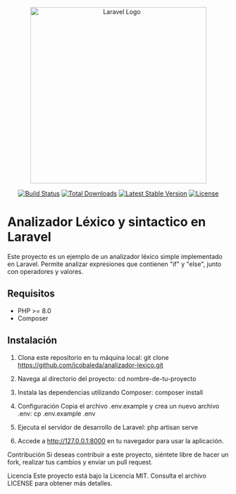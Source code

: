 <p align="center"><a href="https://laravel.com" target="_blank"><img src="https://raw.githubusercontent.com/laravel/art/master/logo-lockup/5%20SVG/2%20CMYK/1%20Full%20Color/laravel-logolockup-cmyk-red.svg" width="400" alt="Laravel Logo"></a></p>

<p align="center">
<a href="https://github.com/laravel/framework/actions"><img src="https://github.com/laravel/framework/workflows/tests/badge.svg" alt="Build Status"></a>
<a href="https://packagist.org/packages/laravel/framework"><img src="https://img.shields.io/packagist/dt/laravel/framework" alt="Total Downloads"></a>
<a href="https://packagist.org/packages/laravel/framework"><img src="https://img.shields.io/packagist/v/laravel/framework" alt="Latest Stable Version"></a>
<a href="https://packagist.org/packages/laravel/framework"><img src="https://img.shields.io/packagist/l/laravel/framework" alt="License"></a>
</p>

# Analizador Léxico y sintactico en Laravel

Este proyecto es un ejemplo de un analizador léxico simple implementado en Laravel. Permite analizar expresiones que contienen "if" y "else", junto con operadores y valores.

## Requisitos

- PHP >= 8.0
- Composer

## Instalación

1. Clona este repositorio en tu máquina local:
git clone https://github.com/jcobaleda/analizador-lexico.git

2. Navega al directorio del proyecto:
cd nombre-de-tu-proyecto

3. Instala las dependencias utilizando Composer:
composer install

4. Configuración
Copia el archivo .env.example y crea un nuevo archivo .env:
cp .env.example .env

5. Ejecuta el servidor de desarrollo de Laravel:
php artisan serve

6. Accede a http://127.0.0.1:8000 en tu navegador para usar la aplicación.

Contribución
Si deseas contribuir a este proyecto, siéntete libre de hacer un fork, realizar tus cambios y enviar un pull request.

Licencia
Este proyecto está bajo la Licencia MIT. Consulta el archivo LICENSE para obtener más detalles.
